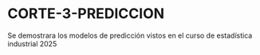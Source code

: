 # CORTE-3-PREDICCION
Se demostrara los modelos de predicción vistos en el curso de estadística industrial 2025
